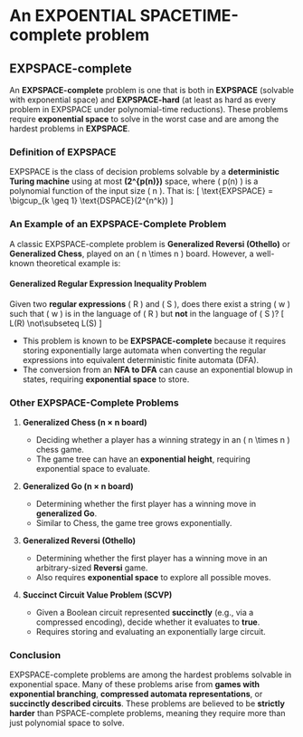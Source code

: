 # An EXPOENTIAL SPACETIME-complete problem

## EXPSPACE-complete

An **EXPSPACE-complete** problem is one that is both in **EXPSPACE** (solvable with exponential space) and **EXPSPACE-hard** (at least as hard as every problem in EXPSPACE under polynomial-time reductions). These problems require **exponential space** to solve in the worst case and are among the hardest problems in **EXPSPACE**.

### **Definition of EXPSPACE**
EXPSPACE is the class of decision problems solvable by a **deterministic Turing machine** using at most **\(2^{p(n)}\)** space, where \( p(n) \) is a polynomial function of the input size \( n \). That is:
\[
\text{EXPSPACE} = \bigcup_{k \geq 1} \text{DSPACE}(2^{n^k})
\]

### **An Example of an EXPSPACE-Complete Problem**
A classic EXPSPACE-complete problem is **Generalized Reversi (Othello)** or **Generalized Chess**, played on an \( n \times n \) board. However, a well-known theoretical example is:

#### **Generalized Regular Expression Inequality Problem**
Given two **regular expressions** \( R \) and \( S \), does there exist a string \( w \) such that \( w \) is in the language of \( R \) but **not** in the language of \( S \)?
\[
L(R) \not\subseteq L(S)
\]
- This problem is known to be **EXPSPACE-complete** because it requires storing exponentially large automata when converting the regular expressions into equivalent deterministic finite automata (DFA).
- The conversion from an **NFA to DFA** can cause an exponential blowup in states, requiring **exponential space** to store.

### **Other EXPSPACE-Complete Problems**
1. **Generalized Chess (n × n board)**
   - Deciding whether a player has a winning strategy in an \( n \times n \) chess game.
   - The game tree can have an **exponential height**, requiring exponential space to evaluate.
   
2. **Generalized Go (n × n board)**
   - Determining whether the first player has a winning move in **generalized Go**.
   - Similar to Chess, the game tree grows exponentially.

3. **Generalized Reversi (Othello)**
   - Determining whether the first player has a winning move in an arbitrary-sized **Reversi** game.
   - Also requires **exponential space** to explore all possible moves.

4. **Succinct Circuit Value Problem (SCVP)**
   - Given a Boolean circuit represented **succinctly** (e.g., via a compressed encoding), decide whether it evaluates to **true**.
   - Requires storing and evaluating an exponentially large circuit.

### **Conclusion**
EXPSPACE-complete problems are among the hardest problems solvable in exponential space. Many of these problems arise from **games with exponential branching**, **compressed automata representations**, or **succinctly described circuits**. These problems are believed to be **strictly harder** than PSPACE-complete problems, meaning they require more than just polynomial space to solve.
